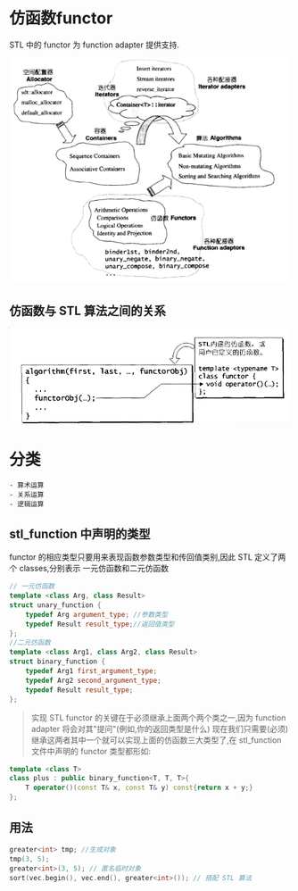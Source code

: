 # 仿函数functor
STL 中的 functor 为 function  adapter 提供支持.
> 
![](/image/STL.png)

## 仿函数与 STL 算法之间的关系
![](/image/functor_algorithm.png)
# 分类
    - 算术运算
    - 关系运算
    - 逻辑运算
## stl_function 中声明的类型
functor 的相应类型只要用来表现函数参数类型和传回值类别,因此 STL 定义了两个 classes,分别表示 一元仿函数和二元仿函数
```c++
// 一元仿函数
template <class Arg, class Result>
struct unary_function {
    typedef Arg argument_type; //参数类型
    typedef Result result_type;//返回值类型
};
//二元仿函数
template <class Arg1, class Arg2, class Result>
struct binary_function {
    typedef Arg1 first_argument_type;
    typedef Arg2 second_argument_type;
    typedef Result result_type;
};
```
> 实现 STL functor 的关键在于必须继承上面两个两个类之一,因为 function adapter 将会对其"提问"(例如,你的返回类型是什么)
现在我们只需要(必须)继承这两者其中一个就可以实现上面的仿函数三大类型了,在 stl_function 文件中声明的 functor 类型都形如:
```c++
template <class T>
class plus : public binary_function<T, T, T>{
    T operator()(const T& x, const T& y) const{return x + y;}
};
```
## 用法
```c++
greater<int> tmp; //生成对象
tmp(3, 5);
greater<int>(3, 5); // 匿名临时对象
sort(vec.begin(), vec.end(), greater<int>()); // 搭配 STL 算法
```